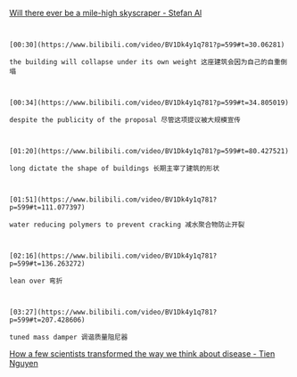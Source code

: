 [Will there ever be a mile-high skyscraper - Stefan Al](https://www.bilibili.com/video/BV1Dk4y1q781?p=599)

```ad-note


[00:30](https://www.bilibili.com/video/BV1Dk4y1q781?p=599#t=30.06281)

the building will collapse under its own weight 这座建筑会因为自己的自重倒塌

```


```ad-note


[00:34](https://www.bilibili.com/video/BV1Dk4y1q781?p=599#t=34.805019)

despite the publicity of the proposal 尽管这项提议被大规模宣传

```

```ad-note


[01:20](https://www.bilibili.com/video/BV1Dk4y1q781?p=599#t=80.427521)

long dictate the shape of buildings 长期主宰了建筑的形状

```

```ad-note


[01:51](https://www.bilibili.com/video/BV1Dk4y1q781?p=599#t=111.077397)

water reducing polymers to prevent cracking 减水聚合物防止开裂

```

```ad-note


[02:16](https://www.bilibili.com/video/BV1Dk4y1q781?p=599#t=136.263272)

lean over 弯折

```

```ad-note


[03:27](https://www.bilibili.com/video/BV1Dk4y1q781?p=599#t=207.428606)

tuned mass damper 调谐质量阻尼器

```

[How a few scientists transformed the way we think about disease - Tien Nguyen](https://www.bilibili.com/video/BV1Dk4y1q781?p=600)